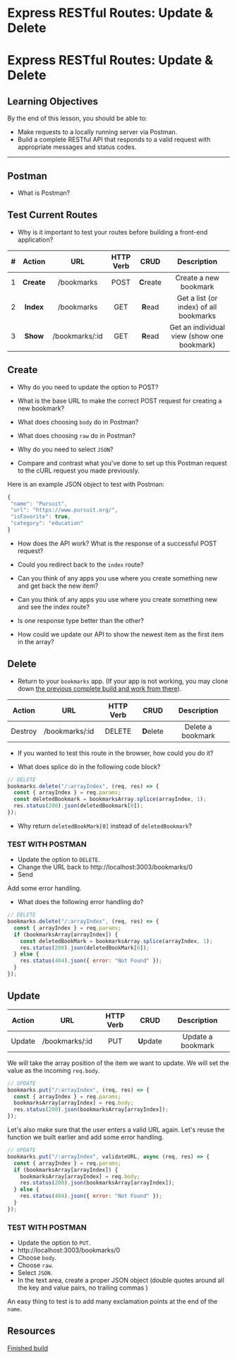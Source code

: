 # Express RESTful Routes: Update & Delete

# Express RESTful Routes: Update & Delete

## Learning Objectives

By the end of this lesson, you should be able to:

- Make requests to a locally running server via Postman.
- Build a complete RESTful API that responds to a valid request with appropriate messages and status codes.

---

## Postman

- What is Postman?

## Test Current Routes

- Why is it important to test your routes before building a front-end application?

|  #  |   Action   |      URL       | HTTP Verb |    CRUD    |                Description                 |
| :-: | :--------: | :------------: | :-------: | :--------: | :----------------------------------------: |
|  1  | **Create** |   /bookmarks   |   POST    | **C**reate |           Create a new bookmark            |
|  2  | **Index**  |   /bookmarks   |    GET    |  **R**ead  |   Get a list (or index) of all bookmarks   |
|  3  |  **Show**  | /bookmarks/:id |    GET    |  **R**ead  | Get an individual view (show one bookmark) |

## Create


- Why do you need to update the option to POST?

- What is the base URL to make the correct POST request for creating a new bookmark?

- What does choosing `body` do in Postman?

- What does choosing `raw` do in Postman?

- Why do you need to select `JSON`?

- Compare and contrast what you've done to set up this Postman request to the cURL request you made previously.

Here is an example JSON object to test with Postman:

```js
{
 "name": "Pursuit",
 "url": "https://www.pursuit.org/",
 "isFavorite": true,
 "category": "education"
}
```

- How does the API work? What is the response of a successful POST request?

- Could you redirect back to the `index` route?

- Can you think of any apps you use where you create something new and get back the new item?

- Can you think of any apps you use where you create something new and see the index route?

- Is one response type better than the other?

- How could we update our API to show the newest item as the first item in the array?

## Delete

- Return to your `bookmarks` app. (If your app is not working, you may clone down [the previous complete build and work from there](https://github.com/pursuit-curriculum-resources/bookmarks-express-demo/tree/middleware)).

| Action  |      URL       | HTTP Verb |    CRUD    |    Description    |
| :-----: | :------------: | :-------: | :--------: | :---------------: |
| Destroy | /bookmarks/:id |  DELETE   | **D**elete | Delete a bookmark |

- If you wanted to test this route in the browser, how could you do it?

- What does splice do in the following code block?

```js
// DELETE
bookmarks.delete("/:arrayIndex", (req, res) => {
  const { arrayIndex } = req.params;
  const deletedBookmark = bookmarksArray.splice(arrayIndex, 1);
  res.status(200).json(deletedBookmark[0]);
});
```

- Why return `deletedBookMark[0]` instead of `deletedBookmark`?

### TEST WITH POSTMAN

- Update the option to `DELETE`.
- Change the URL back to http://localhost:3003/bookmarks/0
- Send

Add some error handling.

- What does the following error handling do?

```js
// DELETE
bookmarks.delete("/:arrayIndex", (req, res) => {
  const { arrayIndex } = req.params;
  if (bookmarksArray[arrayIndex]) {
    const deletedBookMark = bookmarksArray.splice(arrayIndex, 1);
    res.status(200).json(deletedBookMark[0]);
  } else {
    res.status(404).json({ error: "Not Found" });
  }
});
```

## Update

| Action |      URL       | HTTP Verb |    CRUD    |    Description    |
| :----: | :------------: | :-------: | :--------: | :---------------: |
| Update | /bookmarks/:id |    PUT    | **U**pdate | Update a bookmark |

We will take the array position of the item we want to update. We will set the value as the incoming `req.body`.

```js
// UPDATE
bookmarks.put("/:arrayIndex", (req, res) => {
  const { arrayIndex } = req.params;
  bookmarksArray[arrayIndex] = req.body;
  res.status(200).json(bookmarksArray[arrayIndex]);
});
```

Let's also make sure that the user enters a valid URL again. Let's reuse the function we built earlier and add some error handling.

```js
// UPDATE
bookmarks.put("/:arrayIndex", validateURL, async (req, res) => {
  const { arrayIndex } = req.params;
  if (bookmarksArray[arrayIndex]) {
    bookmarksArray[arrayIndex] = req.body;
    res.status(200).json(bookmarksArray[arrayIndex]);
  } else {
    res.status(404).json({ error: "Not Found" });
  }
});
```

### TEST WITH POSTMAN

- Update the option to `PUT`.
- http://localhost:3003/bookmarks/0
- Choose `body`.
- Choose `raw`.
- Select `JSON`.
- In the text area, create a proper JSON object (double quotes around all the key and value pairs, no trailing commas )

An easy thing to test is to add many exclamation points at the end of the `name`.


## Resources

[Finished build](https://github.com/pursuit-curriculum-resources/bookmarks-express-demo/tree/update-delete)
